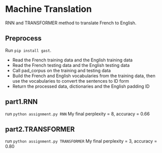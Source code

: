 # Machine Translation
RNN and TRANSFORMER method to translate French to English. 

## Preprocess
Run `pip install gast`.
* Read the French training data and the English training data
* Read the French testing data and the English testing data
* Call pad_corpus on the training and testing data
* Build the French and English vocabularies from the training data, then use the vocabularies to convert the sentences to ID form
* Return the processed data, dictionaries and the English padding ID

## part1.RNN
run `python assignment.py RNN`
My final perplexity = 8, accuracy = 0.66

## part2.TRANSFORMER
run `python assignment.py TRANSFORMER`
My final perplexity = 3, accuracy = 0.80

